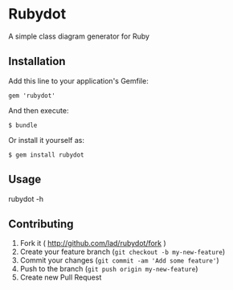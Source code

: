 Rubydot
=======

A simple class diagram generator for Ruby

Installation
------------

Add this line to your application's Gemfile:

    gem 'rubydot'

And then execute:

    $ bundle

Or install it yourself as:

    $ gem install rubydot

Usage
-----

rubydot -h

Contributing
------------

1. Fork it ( http://github.com/lad/rubydot/fork )
2. Create your feature branch (`git checkout -b my-new-feature`)
3. Commit your changes (`git commit -am 'Add some feature'`)
4. Push to the branch (`git push origin my-new-feature`)
5. Create new Pull Request
